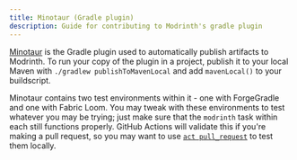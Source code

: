 ```yaml
---
title: Minotaur (Gradle plugin)
description: Guide for contributing to Modrinth's gradle plugin
---
```


[Minotaur][minotaur] is the Gradle plugin used to automatically publish artifacts to Modrinth. To run your copy of the plugin in a project, publish it to your local Maven with `./gradlew publishToMavenLocal` and add `mavenLocal()` to your buildscript.

Minotaur contains two test environments within it - one with ForgeGradle and one with Fabric Loom. You may tweak with these environments to test whatever you may be trying; just make sure that the `modrinth` task within each still functions properly. GitHub Actions will validate this if you're making a pull request, so you may want to use [`act pull_request`](https://github.com/nektos/act) to test them locally.

[minotaur]: https://github.com/modrinth/minotaur
